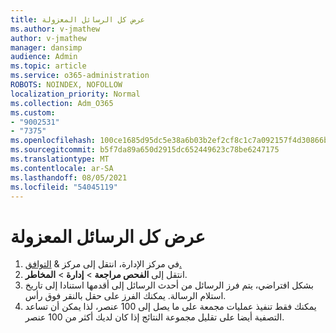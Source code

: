 ```yaml
---
title: عرض كل الرسائل المعزولة
ms.author: v-jmathew
author: v-jmathew
manager: dansimp
audience: Admin
ms.topic: article
ms.service: o365-administration
ROBOTS: NOINDEX, NOFOLLOW
localization_priority: Normal
ms.collection: Adm_O365
ms.custom:
- "9002531"
- "7375"
ms.openlocfilehash: 100ce1685d95dc5e38a6b03b2ef2cf8c1c7a092157f4d30866b3dd36375ae2f0
ms.sourcegitcommit: b5f7da89a650d2915dc652449623c78be6247175
ms.translationtype: MT
ms.contentlocale: ar-SA
ms.lasthandoff: 08/05/2021
ms.locfileid: "54045119"
---
```

# <a name="view-all-quarantined-messages"></a>عرض كل الرسائل المعزولة

1. في مركز الإدارة، انتقل إلى مركز & [التوافق.](https://go.microsoft.com/fwlink/p/?linkid=2077143)
2. انتقل إلى **الفحص مراجعة**  >  **إدارة**  >  **المخاطر**.
3. بشكل افتراضي، يتم فرز الرسائل من أحدث الرسائل إلى أقدمها استنادا إلى تاريخ استلام الرسالة. يمكنك الفرز على حقل بالنقر فوق رأس.
4. يمكنك فقط تنفيذ عمليات مجمعة على ما يصل إلى 100 عنصر، لذا يمكن أن تساعد التصفية أيضا على تقليل مجموعة النتائج إذا كان لديك أكثر من 100 عنصر.
